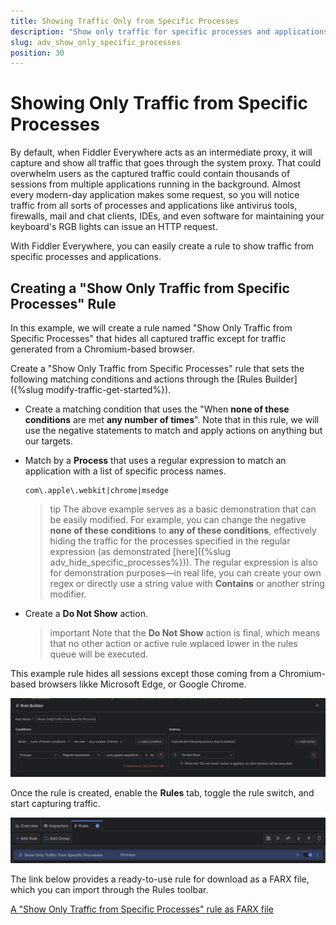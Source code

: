 ```yaml
---
title: Showing Traffic Only from Specific Processes
description: "Show only traffic for specific processes and applications while using Fiddler's rules."
slug: adv_show_only_specific_processes
position: 30
---
```


# Showing Only Traffic from Specific Processes

By default, when Fiddler Everywhere acts as an intermediate proxy, it will capture and show all traffic that goes through the system proxy. That could overwhelm users as the captured traffic could contain thousands of sessions from multiple applications running in the background. Almost every modern-day application makes some request, so you will notice traffic from all sorts of processes and applications like antivirus tools, firewalls, mail and chat clients, IDEs, and even software for maintaining your keyboard's RGB lights can issue an HTTP request.

With Fiddler Everywhere, you can easily create a rule to show traffic from specific processes and applications.

## Creating a "Show Only Traffic from Specific Processes" Rule

In this example, we will create a rule named "Show Only Traffic from Specific Processes" that hides all captured traffic except for traffic generated from a Chromium-based browser.

Create a "Show Only Traffic from Specific Processes" rule that sets the following matching conditions and actions through the [Rules Builder]({%slug modify-traffic-get-started%}).

- Create a matching condition that uses the "When **none of these conditions** are met **any number of times**". Note that in this rule, we will use the negative statements to match and apply actions on anything but our targets.

- Match by a **Process** that uses a regular expression to match an application with a list of specific process names.

    ```regex
    com\.apple\.webkit|chrome|msedge
    ```

    >tip The above example serves as a basic demonstration that can be easily modified. For example, you can change the negative **none of these conditions** to **any of these conditions**, effectively hiding the traffic for the processes specified in the regular expression (as demonstrated [here]({%slug adv_hide_specific_processes%})). The regular expression is also for demonstration purposes—in real life, you can create your own regex or directly use a string value with **Contains** or another string modifier.

- Create a **Do Not Show** action.

    >important Note that the **Do Not Show** action is final, which means that no other action or active rule wplaced lower in the rules queue will be executed.

This example rule hides all sessions except those coming from a Chromium-based browsers likke Microsoft Edge, or Google Chrome.

![Creating "Show Only Traffic from Specific Processes" rule](../../images/advanced/adv-show-only-specific-processes.png)

Once the rule is created, enable the **Rules** tab, toggle the rule switch, and start capturing traffic.

![Activating the "Show Only Traffic from Specific Processes" rule](../../images/advanced/adv-show-only-specific-processes-active.png)

The link below provides a ready-to-use rule for download as a FARX file, which you can import through the Rules toolbar.

[A "Show Only Traffic from Specific Processes" rule as FARX file](https://github.com/telerik/fiddler-everywhere/rules/filters/show-only-specific-processes)
 
 